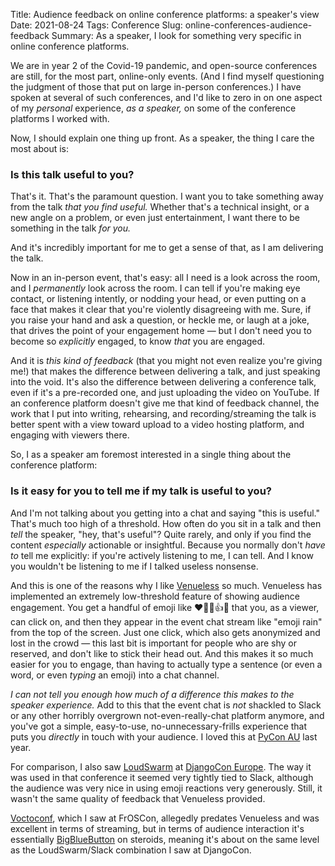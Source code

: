 Title: Audience feedback on online conference platforms: a speaker's view
Date: 2021-08-24
Tags: Conference
Slug: online-conferences-audience-feedback
Summary: As a speaker, I look for something very specific in online conference platforms. 

We are in year 2 of the Covid-19 pandemic, and open-source conferences
are still, for the most part, online-only events. (And I find myself
questioning the judgment of those that put on large in-person
conferences.) I have spoken at several of such conferences, and I'd
like to zero in on one aspect of my *personal* experience, *as a
speaker,* on some of the conference platforms I worked with.

Now, I should explain one thing up front. As a speaker, the thing I
care the most about is:

### Is this talk useful to you?

That's it. That's the paramount question. I want you to take something
away from the talk *that you find useful.* Whether that's a technical
insight, or a new angle on a problem, or even just entertainment, I
want there to be something in the talk *for you.*

And it's incredibly important for me to get a sense of that, as I am
delivering the talk.

Now in an in-person event, that's easy: all I need is a look across
the room, and I *permanently* look across the room. I can tell if
you're making eye contact, or listening intently, or nodding your
head, or even putting on a face that makes it clear that you're
violently disagreeing with me. Sure, if you raise your hand and ask a
question, or heckle me, or laugh at a joke, that drives the point of
your engagement home — but I don't need you to become so *explicitly*
engaged, to know *that* you are engaged.

And it is *this kind of feedback* (that you might not even realize
you're giving me!) that makes the difference between delivering a
talk, and just speaking into the void. It's also the difference
between delivering a conference talk, even if it's a pre-recorded one,
and just uploading the video on YouTube. If an conference platform
doesn't give me that kind of feedback channel, the work that I put
into writing, rehearsing, and recording/streaming the talk is better
spent with a view toward upload to a video hosting platform, and
engaging with viewers there.

So, I as a speaker am foremost interested in a single thing about the
conference platform:

### Is it easy for you to tell me if my talk is useful to you?

And I'm not talking about you getting into a chat and saying "this is
useful." That's much too high of a threshold. How often do you sit in
a talk and then *tell* the speaker, "hey, that's useful"? Quite
rarely, and only if you find the content *especially* actionable or
insightful. Because you normally don't *have to* tell me explicitly:
if you're actively listening to me, I can tell. And I know you
wouldn't be listening to me if I talked useless nonsense.

And this is one of the reasons why I like
[Venueless](https://venueless.org/en/) so much. Venueless has
implemented an extremely low-threshold feature of showing audience
engagement. You get a handful of emoji like ❤️👏🤣👍🤔 that you, as a
viewer, can click on, and then they appear in the event chat stream
like "emoji rain" from the top of the screen. Just one click, which
also gets anonymized and lost in the crowd — this last bit is
important for people who are shy or reserved, and don't like to stick
their head out. And this makes it so much easier for you to engage,
than having to actually type a sentence (or even a word, or even
*typing* an emoji) into a chat channel.

*I can not tell you enough how much of a difference this makes to the
speaker experience.* Add to this that the event chat is *not* shackled
to Slack or any other horribly overgrown not-even-really-chat platform
anymore, and you've got a simple, easy-to-use, no-unnecessary-frills
experience that puts you *directly* in touch with your audience. I
loved this at [PyCon AU](https://2020.pycon.org.au/) last year.

For comparison, I also saw [LoudSwarm](https://loudswarm.com/) at
[DjangoCon Europe](https://2021.djangocon.eu/). The way it was used in
that conference it seemed very tightly tied to Slack, although the
audience was very nice in using emoji reactions very
generously. Still, it wasn't the same quality of feedback that
Venueless provided.

[Voctoconf](https://github.com/lukas2511/voctoconf), which I saw at
FrOSCon, allegedly predates Venueless and was excellent in terms of
streaming, but in terms of audience interaction it's essentially
[BigBlueButton](https://bigbluebutton.org/) on steroids, meaning it's
about on the same level as the LoudSwarm/Slack combination I saw at
DjangoCon.

